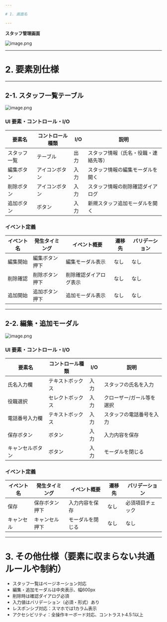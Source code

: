 ```yaml
---

# 1. 画面名

---
```


**スタッフ管理画面**

![image.png](image.png)

---

# 2. 要素別仕様

---

## 2-1. スタッフ一覧テーブル

![image.png](image%201.png)

### UI 要素・コントロール・I/O

| 要素名         | コントロール種類 | I/O | 説明                                 |
|----------------|------------------|-----|--------------------------------------|
| スタッフ一覧   | テーブル         | 出力| スタッフ情報（氏名・役職・連絡先等） |
| 編集ボタン     | アイコンボタン   | 入力| スタッフ情報の編集モーダルを開く     |
| 削除ボタン     | アイコンボタン   | 入力| スタッフ情報の削除確認ダイアログ     |
| 追加ボタン     | ボタン           | 入力| 新規スタッフ追加モーダルを開く       |

### イベント定義

| イベント名         | 発生タイミング | イベント概要               | 遷移先 | バリデーション |
|--------------------|---------------|----------------------------|--------|----------------|
| 編集開始           | 編集ボタン押下 | 編集モーダル表示           | なし   | なし           |
| 削除確認           | 削除ボタン押下 | 削除確認ダイアログ表示     | なし   | なし           |
| 追加開始           | 追加ボタン押下 | 追加モーダル表示           | なし   | なし           |

---

## 2-2. 編集・追加モーダル

![image.png](image%202.png)

### UI 要素・コントロール・I/O

| 要素名         | コントロール種類 | I/O | 説明                                 |
|----------------|------------------|-----|--------------------------------------|
| 氏名入力欄     | テキストボックス | 入力| スタッフの氏名を入力                 |
| 役職選択       | セレクトボックス | 入力| クローザー/ガール等を選択            |
| 電話番号入力欄 | テキストボックス | 入力| スタッフの電話番号を入力             |
| 保存ボタン     | ボタン           | 入力| 入力内容を保存                       |
| キャンセルボタン| ボタン           | 入力| モーダルを閉じる                     |

### イベント定義

| イベント名         | 発生タイミング | イベント概要               | 遷移先 | バリデーション |
|--------------------|---------------|----------------------------|--------|----------------|
| 保存               | 保存ボタン押下 | 入力内容を保存             | なし   | 必須項目チェック|
| キャンセル         | キャンセル押下 | モーダルを閉じる           | なし   | なし           |

---

# 3. その他仕様（要素に収まらない共通ルールや制約）

- スタッフ一覧はページネーション対応
- 編集・追加モーダルは中央表示、幅600px
- 削除時は確認ダイアログ必須
- 入力値はバリデーション（必須・形式）あり
- レスポンシブ対応：スマホでは1カラム表示
- アクセシビリティ：全操作キーボード対応、コントラスト4.5:1以上 